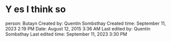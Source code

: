 # Y es I think so

person: Butayn
Created by: Quentin Sombsthay
Created time: September 11, 2023 2:19 PM
Date: August 12, 2015 3:36 AM
Last edited by: Quentin Sombsthay
Last edited time: September 11, 2023 3:30 PM